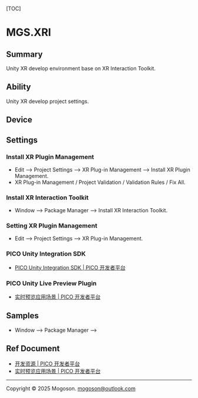 [TOC]

# MGS.XRI

## Summary

Unity XR develop environment base on XR Interaction Toolkit.

## Ability

Unity XR develop project settings.

## Device

## Settings

### Install XR Plugin Management

- Edit --> Project Settings --> XR Plug-in Management --> Install XR Plugin Management.
- XR Plug-in Management / Project Validation / Validation Rules / Fix All.

### Install XR Interaction Toolkit

- Window --> Package Manager --> Install XR Interaction Toolkit.

### Setting XR Plugin Management

- Edit --> Project Settings --> XR Plug-in Management.

### PICO Unity Integration SDK

- [PICO Unity Integration SDK | PICO 开发者平台](https://developer-cn.picoxr.com/document/unity/)

### PICO Unity Live Preview Plugin

- [实时预览应用场景 | PICO 开发者平台](https://developer-cn.picoxr.com/document/unity/preview-app-scenes/)

## Samples

- Window --> Package Manager -->

## Ref Document

- [开发资源 | PICO 开发者平台](https://developer-cn.picoxr.com/resources/)
- [实时预览应用场景 | PICO 开发者平台](https://developer-cn.picoxr.com/document/unity/preview-app-scenes/)

---

Copyright © 2025 Mogoson.	mogoson@outlook.com
